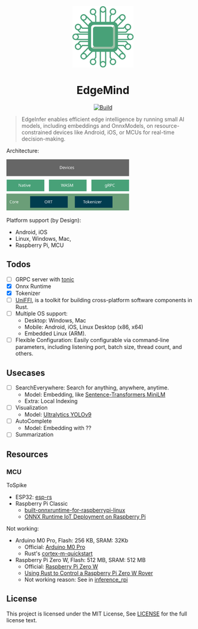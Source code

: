 <p align="center">
  <img src="docs/logo.svg" width="160px" height="160px"  alt="logo" />
</p>
<h1 align="center">EdgeMind</h1>
<p align="center">
  <a href="(https://github.com/unit-mesh/edge-infer/actions/workflows/rust.yml">
    <img src="https://github.com/unit-mesh/edge-infer/actions/workflows/ci.yml/badge.svg" alt="Build" />
  </a>
</p>

> EdgeInfer enables efficient edge intelligence by running small AI models, including embeddings and OnnxModels, on
> resource-constrained devices like Android, iOS, or MCUs for real-time decision-making.

Architecture:

<img src="./docs/edge-mind.svg" width="320px" alt="EdgeMind Architecture" />

Platform support (by Design):

- Android, iOS
- Linux, Windows, Mac,
- Raspberry Pi, MCU

## Todos

- [ ] GRPC server with [tonic](https://github.com/hyperium/tonic)
- [x] Onnx Runtime
- [x] Tokenizer
- [ ] [UniFFI](https://github.com/mozilla/uniffi-rs), is a toolkit for building cross-platform software components in
  Rust.
- [ ] Multiple OS support:
    - Desktop: Windows, Mac
    - Mobile: Android, iOS, Linux Desktop (x86, x64)
    - Embedded Linux (ARM).
- [ ] Flexible Configuration: Easily configurable via command-line parameters, including listening port, batch size,
  thread count, and others.

## Usecases

- [ ] SearchEverywhere: Search for anything, anywhere, anytime.
    - Model: Embedding,
      like [Sentence-Transformers MiniLM](https://huggingface.co/sentence-transformers/all-MiniLM-L6-v2)
    - Extra: Local Indexing
- [ ] Visualization
    - Model: [Ultralytics YOLOv9](https://github.com/ultralytics/ultralytics)
- [ ] AutoComplete
    - Model: Embedding with ??
- [ ] Summarization

## Resources

### MCU

ToSpike

- ESP32: [esp-rs](https://github.com/esp-rs)
- Raspberry Pi Classic
    - [built-onnxruntime-for-raspberrypi-linux](https://github.com/nknytk/built-onnxruntime-for-raspberrypi-linux)
    - [ONNX Runtime IoT Deployment on Raspberry Pi](https://onnxruntime.ai/docs/tutorials/iot-edge/rasp-pi-cv.html)

Not working:

- Arduino M0 Pro, Flash: 256 KB, SRAM: 32Kb
    - Official: [Arduino M0 Pro](https://docs.arduino.cc/retired/boards/arduino-m0-pro)
    - Rust's [cortex-m-quickstart](https://github.com/rust-embedded/cortex-m-quickstart)
- Raspberry Pi Zero W, Flash: 512 MB, SRAM: 512 MB
    - Official: [Raspberry Pi Zero W](https://www.raspberrypi.com/products/raspberry-pi-zero/)
    - [Using Rust to Control a Raspberry Pi Zero W Rover](https://disconnected.systems/blog/rust-powered-rover/)
    - Not working reason: See in [inference_rpi](inference_rpi/README.md)

## License

This project is licensed under the MIT License, See [LICENSE](LICENSE) for the full license text.
